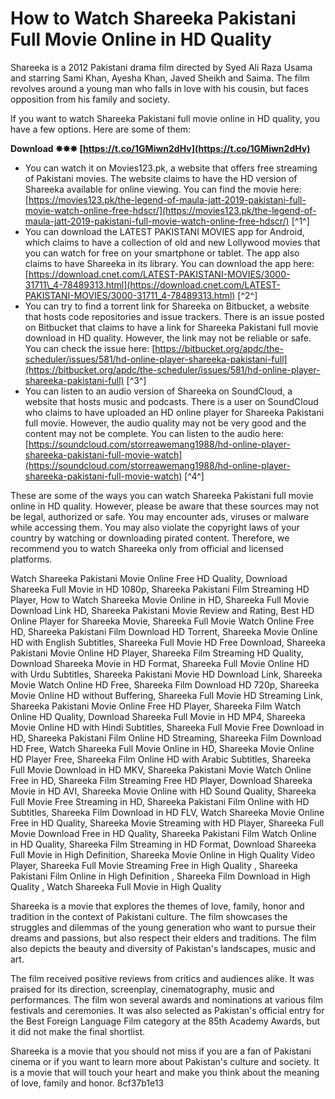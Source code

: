 # How to Watch Shareeka Pakistani Full Movie Online in HD Quality
 
Shareeka is a 2012 Pakistani drama film directed by Syed Ali Raza Usama and starring Sami Khan, Ayesha Khan, Javed Sheikh and Saima. The film revolves around a young man who falls in love with his cousin, but faces opposition from his family and society.
 
If you want to watch Shareeka Pakistani full movie online in HD quality, you have a few options. Here are some of them:
 
**Download ✸✸✸ [https://t.co/1GMiwn2dHv](https://t.co/1GMiwn2dHv)**


 
- You can watch it on Movies123.pk, a website that offers free streaming of Pakistani movies. The website claims to have the HD version of Shareeka available for online viewing. You can find the movie here: [https://movies123.pk/the-legend-of-maula-jatt-2019-pakistani-full-movie-watch-online-free-hdscr/](https://movies123.pk/the-legend-of-maula-jatt-2019-pakistani-full-movie-watch-online-free-hdscr/) [^1^]
- You can download the LATEST PAKISTANI MOVIES app for Android, which claims to have a collection of old and new Lollywood movies that you can watch for free on your smartphone or tablet. The app also claims to have Shareeka in its library. You can download the app here: [https://download.cnet.com/LATEST-PAKISTANI-MOVIES/3000-31711\_4-78489313.html](https://download.cnet.com/LATEST-PAKISTANI-MOVIES/3000-31711_4-78489313.html) [^2^]
- You can try to find a torrent link for Shareeka on Bitbucket, a website that hosts code repositories and issue trackers. There is an issue posted on Bitbucket that claims to have a link for Shareeka Pakistani full movie download in HD quality. However, the link may not be reliable or safe. You can check the issue here: [https://bitbucket.org/apdc/the-scheduler/issues/581/hd-online-player-shareeka-pakistani-full](https://bitbucket.org/apdc/the-scheduler/issues/581/hd-online-player-shareeka-pakistani-full) [^3^]
- You can listen to an audio version of Shareeka on SoundCloud, a website that hosts music and podcasts. There is a user on SoundCloud who claims to have uploaded an HD online player for Shareeka Pakistani full movie. However, the audio quality may not be very good and the content may not be complete. You can listen to the audio here: [https://soundcloud.com/storreawemang1988/hd-online-player-shareeka-pakistani-full-movie-watch](https://soundcloud.com/storreawemang1988/hd-online-player-shareeka-pakistani-full-movie-watch) [^4^]

These are some of the ways you can watch Shareeka Pakistani full movie online in HD quality. However, please be aware that these sources may not be legal, authorized or safe. You may encounter ads, viruses or malware while accessing them. You may also violate the copyright laws of your country by watching or downloading pirated content. Therefore, we recommend you to watch Shareeka only from official and licensed platforms.
 
Watch Shareeka Pakistani Movie Online Free HD Quality,  Download Shareeka Full Movie in HD 1080p,  Shareeka Pakistani Film Streaming HD Player,  How to Watch Shareeka Movie Online in HD,  Shareeka Full Movie Download Link HD,  Shareeka Pakistani Movie Review and Rating,  Best HD Online Player for Shareeka Movie,  Shareeka Full Movie Watch Online Free HD,  Shareeka Pakistani Film Download HD Torrent,  Shareeka Movie Online HD with English Subtitles,  Shareeka Full Movie HD Free Download,  Shareeka Pakistani Movie Online HD Player,  Shareeka Film Streaming HD Quality,  Download Shareeka Movie in HD Format,  Shareeka Full Movie Online HD with Urdu Subtitles,  Shareeka Pakistani Movie HD Download Link,  Shareeka Movie Watch Online HD Free,  Shareeka Film Download HD 720p,  Shareeka Movie Online HD without Buffering,  Shareeka Full Movie HD Streaming Link,  Shareeka Pakistani Movie Online Free HD Player,  Shareeka Film Watch Online HD Quality,  Download Shareeka Full Movie in HD MP4,  Shareeka Movie Online HD with Hindi Subtitles,  Shareeka Full Movie Free Download in HD,  Shareeka Pakistani Film Online HD Streaming,  Shareeka Film Download HD Free,  Watch Shareeka Full Movie Online in HD,  Shareeka Movie Online HD Player Free,  Shareeka Film Online HD with Arabic Subtitles,  Shareeka Full Movie Download in HD MKV,  Shareeka Pakistani Movie Watch Online Free in HD,  Shareeka Film Streaming Free HD Player,  Download Shareeka Movie in HD AVI,  Shareeka Movie Online with HD Sound Quality,  Shareeka Full Movie Free Streaming in HD,  Shareeka Pakistani Film Online with HD Subtitles,  Shareeka Film Download in HD FLV,  Watch Shareeka Movie Online Free in HD Quality,  Shareeka Movie Streaming with HD Player,  Shareeka Full Movie Download Free in HD Quality,  Shareeka Pakistani Film Watch Online in HD Quality,  Shareeka Film Streaming in HD Format,  Download Shareeka Full Movie in High Definition,  Shareeka Movie Online in High Quality Video Player,  Shareeka Full Movie Streaming Free in High Quality ,  Shareeka Pakistani Film Online in High Definition ,  Shareeka Film Download in High Quality ,  Watch Shareeka Full Movie in High Quality

Shareeka is a movie that explores the themes of love, family, honor and tradition in the context of Pakistani culture. The film showcases the struggles and dilemmas of the young generation who want to pursue their dreams and passions, but also respect their elders and traditions. The film also depicts the beauty and diversity of Pakistan's landscapes, music and art.
 
The film received positive reviews from critics and audiences alike. It was praised for its direction, screenplay, cinematography, music and performances. The film won several awards and nominations at various film festivals and ceremonies. It was also selected as Pakistan's official entry for the Best Foreign Language Film category at the 85th Academy Awards, but it did not make the final shortlist.
 
Shareeka is a movie that you should not miss if you are a fan of Pakistani cinema or if you want to learn more about Pakistan's culture and society. It is a movie that will touch your heart and make you think about the meaning of love, family and honor.
 8cf37b1e13
 
